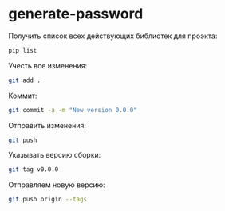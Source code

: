 # generate-password

Получить список всех действующих библиотек для проэкта:
```bash
pip list
```

Учесть все изменения:
```bash
git add .
```

Коммит:
```bash
git commit -a -m "New version 0.0.0"
```

Отправить изменения:

```bash
git push
```

Указывать версию сборки:

```bash
git tag v0.0.0
```

Отправляем новую версию:
```bash
git push origin --tags
```
